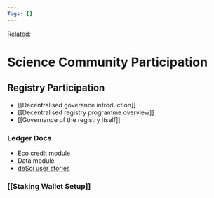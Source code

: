 ```yaml
---
Tags: []
---
```

Related: 
# Science Community Participation

## Registry Participation
- [[Decentralised goverance introduction]]
- [[Decentralised registry programme overview]]
- [[Governance of the registry itself]]


### Ledger Docs
- Eco credit module
- Data module
- [deSci user stories]()


### [[Staking Wallet Setup]]
